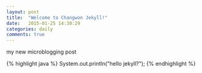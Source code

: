 ```yaml
---
layout: post
title:  "Welcome to Changwon Jekyll!"
date:   2015-01-25 14:30:29
categories: daily
comments: true
---
```

my new microblogging post

{% highlight java %}
System.out.println("hello jekyll?");
{% endhighlight %}

